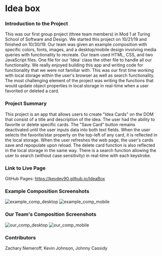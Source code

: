 # Idea box

### Introduction to the Project
This was our first group project (three team members) in Mod 1 at Turing School of Software and Design. We started this project on 10/21/19 and finished on 10/30/19. Our team was given an example composition with specific colors, fonts, images, and a desktop/mobile design involving media queries with functionality to recreate. Our team used HTML, CSS, and two JavaScript files. One file for our 'Idea' class the other file to handle all our functionality. We really enjoyed building this app and writing code for functionality that we were not familiar with. This was our first time working with local storage within the user's browser as well as search functionality. The most challenging element of the project was writing the functions that would update object properties in local storage in real-time when a user favorited or deleted a card.

### Project Summary
This project is an app that allows users to create "Idea Cards" on the DOM that consist of a title and description of the idea. The user had the ability to favorite or delete specific cards. The "Save Card" button remains deactivated until the user inputs data into both text fields. When the user selects the favorite/star property on the top-left of any card, it is reflected in the local storage. When the user refreshes the web page, the user's cards save and repopulate upon reload. The delete card function is also reflected in the local storage in the same way. There is a search function allowing the user to search (without case sensitivity) in real-time with each keystroke.

### Link to Live Page
GitHub Pages: https://kevdev90.github.io/IdeaBox

### Example Composition Screenshots
![example_comp_desktop](https://user-images.githubusercontent.com/53405028/67904486-23436000-fb34-11e9-8291-d834574d3b8c.jpg)
![example_comp_mobile](https://user-images.githubusercontent.com/53405028/67904505-2d655e80-fb34-11e9-930b-a920fb2b325e.jpg)

### Our Team's Composition Screenshots
![our_comp_desktop](https://user-images.githubusercontent.com/53405028/67915438-9c54ae80-fb58-11e9-95b4-cb802ae64806.jpg)
![our_comp_mobile](https://user-images.githubusercontent.com/53405028/67915449-a4145300-fb58-11e9-9b30-be7e55dd1514.png)

### Contributors
Zachary Nemeroff, Kevin Johnson, Johnny Cassidy

